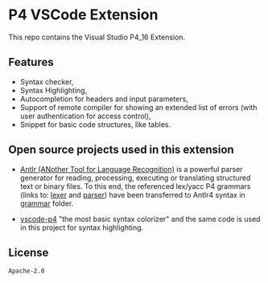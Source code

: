 # P4 VSCode Extension
This repo contains the Visual Studio P4_16 Extension. 

## Features
- Syntax checker,
- Syntax Highlighting,
- Autocompletion for headers and input parameters,
- Support of remote compiler for showing an extended list of errors (with user
 authentication for access control),
- Snippet for basic code structures, like tables.

## Open source projects used in this extension
- [Antlr (ANother Tool for Language Recognition)](https://www.antlr.org) is a
 powerful parser generator for reading, processing, executing or translating
 structured text or binary files. To this end, the referenced lex/yacc P4
 grammars
 (links to:
 [lexer](https://github.com/p4lang/p4c/blob/master/frontends/parsers/p4/p4lexer.ll)
 and
 [parser](https://github.com/p4lang/p4c/blob/master/frontends/parsers/p4/p4parser.ypp))
 have been transferred to Antlr4 syntax in [grammar](grammar) folder. 

- [vscode-p4](https://bitbucket.org/shouxi/vscode-p4/src/master/) "the most basic
 syntax colorizer" and the same code is used in this project for syntax
 highlighting.

## License
``` 
Apache-2.0
 ```
